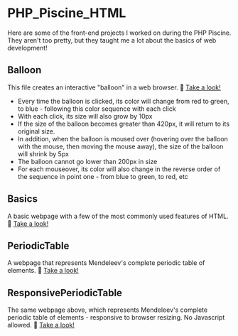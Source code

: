 # PHP_Piscine_HTML
Here are some of the front-end projects I worked on during the PHP Piscine. They aren't too pretty, but they taught me a lot about the basics of web development!

## Balloon
This file creates an interactive "balloon" in a web browser.
🔗 [Take a look!](https://melissaalasalmi.github.io/PHP_Piscine_HTML/Balloon/balloon.html)
- Every time the balloon is clicked, its color will change from red to green, to blue - following this color sequence with each click 
- With each click, its size will also grow by 10px
- If the size of the balloon becomes greater than 420px, it will return to its original size.
- In addition, when the balloon is moused over (hovering over the balloon with the mouse, then moving the mouse away), the size of the balloon will shrink by 5px
- The balloon cannot go lower than 200px in size
- For each mouseover, its color will also change in the reverse order of the sequence in point one - from blue to green, to red, etc

## Basics
A basic webpage with a few of the most commonly used features of HTML.
🔗 [Take a look!](https://melissaalasalmi.github.io/PHP_Piscine_HTML/Basics/basics.html)

## PeriodicTable
A webpage that represents Mendeleev's complete periodic table of elements.
🔗 [Take a look!](https://melissaalasalmi.github.io/PHP_Piscine_HTML/Periodic_Table/mendeleev.html)

## ResponsivePeriodicTable
The same webpage above, which represents Mendeleev's complete periodic table of elements - responsive to browser resizing. No Javascript allowed.
🔗 [Take a look!](https://melissaalasalmi.github.io/PHP_Piscine_HTML/Responsive_Periodic_Table/responsive.html)
